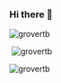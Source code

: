 ### Hi there 👋
<p><img src="https://github-readme-stats.vercel.app/api?username=grovertb&show_icons=true" alt="grovertb" /></p>
<p>&nbsp;<img src="https://github-readme-stats.vercel.app/api/top-langs/?username=grovertb" alt="grovertb" /></p>
<p><img src="https://github-readme-stats.vercel.app/api/wakatime?username=groverjtb" alt="grovertb"  />
<!--
**grovertb/grovertb** is a ✨ _special_ ✨ repository because its `README.md` (this file) appears on your GitHub profile.

Here are some ideas to get you started:

- 🔭 I’m currently working on ...
- 🌱 I’m currently learning ...
- 👯 I’m looking to collaborate on ...
- 🤔 I’m looking for help with ...
- 💬 Ask me about ...
- 📫 How to reach me: ...
- 😄 Pronouns: ...
- ⚡ Fun fact: ...
-->
